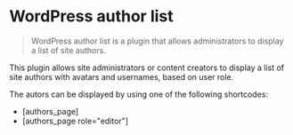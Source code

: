 # WordPress author list
> WordPress author list is a plugin that allows administrators to display a list of site authors. 

This plugin allows site administrators or content creators to display a list of site authors with avatars and usernames, based on user role.

The autors can be displayed by using one of the following shortcodes: 
* [authors_page]
* [authors_page role="editor"]